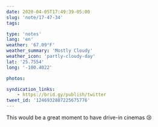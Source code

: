 ```yaml
---
date: 2020-04-05T17:49:39-05:00
slug: 'note/17-47-34'
tags:

type: 'notes'
lang: 'en'
weather: '67.09°F'
weather_summary: 'Mostly Cloudy'
weather_icon: 'partly-cloudy-day'
lat: '25.7554'
long: '-100.4022'

photos:

syndication_links:
    - https://brid.gy/publish/twitter
tweet_id: '1246932887225675776'
---
```

This would be a great moment to have drive-in cinemas 😢